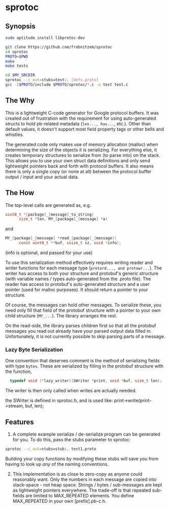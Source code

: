 # sprotoc

## Synopsis

``` sh
sudo aptitude install libprotoc-dev

git clone https://github.com/frobnitzem/sprotoc
cd sprotoc
PROTO=$PWD
make
make tests

cd $MY_SRCDIR
sprotoc --c_out=stubs=test:. [defs.proto]
gcc -I$PROTO/include $PROTO/sprotoc/*.c -o test test.c
```

## The Why

  This is a lightweight C-code generator for Google protocol buffers.
It was created out of frustration with the requirement for using
auto-generated structs to hold pb-related metadata (`len..., has...`, etc.).
Other than default values, it doesn't support most field property
tags or other bells and whistles.

  The generated code only makes use of memory allocation (malloc) when
determining the size of the objects it is serializing.
For everything else, it creates temporary structures
to serialize from (to parse into) on the stack.
This allows you to use your own struct data definitions
and only send lightweight pointers back and forth with protocol
buffers.  It also means there is only a single copy (or none at all)
between the protocol buffer output / input and your actual data.

## The How

  The top-level calls are generated as, e.g.
``` c
uint8_t *[package]_[message]_to_string(
      size_t *len, MY_[package]_[message] *a)
```
and
``` c
MY_[package]_[message] *read_[package]_[message](
      const uint8_t **buf, ssize_t sz, void *info);
```
(info is optional, and passed for your use)

  To use this serialization method effectively requires writing
reader and writer functions for each message type
(`protord..., and protowr...`).
The writer has access to both your structure and protobuf's
generic structure (with variable names / types
auto-generated from the .proto file).  The reader
has access to protobuf's auto-generated structure and a user
pointer (used for malloc purposes).  It should return
a pointer to your structure.

  Of course, the messages can hold other messages.  To serialize
these, you need only fill that field of the protobuf structure
with a pointer to your own child structure (`MY_...`).
The library arranges the rest.

  On the read-side, the library parses children first so that
all the protobuf messages you read out already have your parsed
output data filled in.  Unfortunately, it is not currently
possible to skip parsing parts of a message.

### Lazy Byte Serialization
  One convention that deserves comment is the method of serializing 
fields with type `bytes`.  These are serialized by filling in
the protobuf structure with the function,
``` c
  typedef void (*lazy_writer)(SWriter *print, void *buf, size_t len);
```
The writer is then only called when writes are actually needed.

the SWriter is defined in sprotoc.h, and is used like:
  print->write(print->stream, buf, len);

## Features

1. A complete example serialize / de-serialize program can
be generated for you.  To do this, pass the stubs
parameter to sprotoc:
``` sh
sprotoc --c_out=stubs=stub:. test1.proto
```
Building your copy functions by modifying these stubs
will save you from having to look up _any_ of the naming conventions.

2. This implementation is as close to zero-copy as anyone could
reasonably want.  Only the numbers in each message are copied into
stack-space - not heap space.  Strings / bytes / sub-messages
are kept as lightweight pointers everywhere.  The trade-off
is that repeated sub-fields are limited to MAX_REPEATED
elements.  You define MAX_REPEATED in your own [prefix].pb-c.h.

